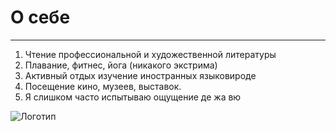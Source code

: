 # O себе
---
1. Чтение профессиональной и художественной литературы
2. Плавание, фитнес, йога (никакого экстрима)
3. Активный отдых изучение иностранных языковироде
4. Посещение кино, музеев, выставок.
5. Я слишком часто испытываю ощущение де жа вю

![Логотип ](istockphoto-654589648-612x612.png) 